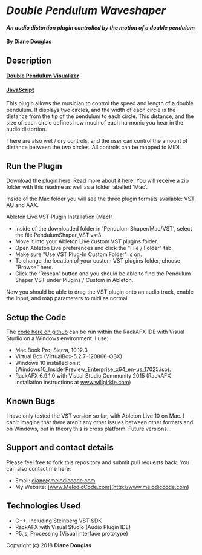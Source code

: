 # _Double Pendulum Waveshaper_

#### _An audio distortion plugin controlled by the motion of a double pendulum_

#### By Diane Douglas

## Description

#### [Double Pendulum Visualizer](https://dianedouglas.github.io/double-pendulum)
#### [JavaScript](https://github.com/dianedouglas/double-pendulum)

This plugin allows the musician to control the speed and length of a double pendulum. It displays two circles, and the width of each circle is the distance from the tip of the pendulum to each circle. This distance, and the size of each circle defines how much of each harmonic you hear in the audio distortion.

There are also wet / dry controls, and the user can control the amount of distance between the two circles. All controls can be mapped to MIDI.

## Run the Plugin

Download the plugin [here](http://melodiccode.com/system/files_force/Pendulum%20Shaper.zip?download=1). 
Read more about it [here](http://melodiccode.com/projects/24). 
You will receive a zip folder with this readme as well as a folder labelled 'Mac'.

Inside of the Mac folder you will see the three plugin formats available: VST, AU and AAX.

Ableton Live VST Plugin Installation (Mac):

* Inside of the downloaded folder in 'Pendulum Shaper/Mac/VST', select the file PendulumShaper_VST.vst3. 
* Move it into your Ableton Live custom VST plugins folder. 
* Open Ableton Live preferences and click the "File / Folder" tab.
* Make sure "Use VST Plug-In Custom Folder" is on. 
* To change the location of your custom VST plugins folder, choose "Browse" here. 
* Click the 'Rescan' button and you should be able to find the Pendulum Shaper VST under Plugins / Custom in Ableton. 

Now you should be able to drag the VST plugin onto an audio track, enable the input, and map parameters to midi as normal.

## Setup the Code

The [code here on github](https://github.com/dianedouglas/double-pendulum-shaper) can be run within the RackAFX IDE with Visual Studio on a Windows environment. I use: 

* Mac Book Pro, Sierra, 10.12.3
* Virtual Box (VirtualBox-5.2.7-120866-OSX)
* Windows 10 installed on it (Windows10_InsiderPreview_Enterprise_x64_en-us_17025.iso).
* RackAFX 6.9.1.0 with Visual Studio Community 2015 (RackAFX installation instructions at www.willpirkle.com)

## Known Bugs

I have only tested the VST version so far, with Ableton Live 10 on Mac. I can't imagine that there aren't any other issues between other formats and on Windows, but in theory this is cross platform. Future versions...

## Support and contact details

Please feel free to fork this repository and submit pull requests back. You can also contact me here:

* Email: diane@melodiccode.com
* My Website: [www.MelodicCode.com](http://www.melodiccode.com)

## Technologies Used

* C++, including Steinberg VST SDK
* RackAFX with Visual Studio (Audio Plugin IDE)
* P5.js, Processing (Visual interface prototype)

Copyright (c) 2018 **Diane Douglas**